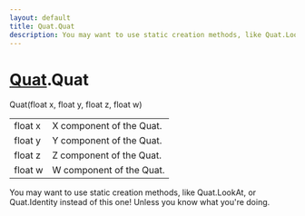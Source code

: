```yaml
---
layout: default
title: Quat.Quat
description: You may want to use static creation methods, like Quat.LookAt, or Quat.Identity instead of this one! Unless you know what you're doing.
---
```

# [Quat]({{site.url}}/Pages/Reference/Quat.html).Quat

<div class='signature' markdown='1'>
 Quat(float x, float y, float z, float w)
</div>

|  |  |
|--|--|
|float x|X component of the Quat.|
|float y|Y component of the Quat.|
|float z|Z component of the Quat.|
|float w|W component of the Quat.|

You may want to use static creation methods, like
Quat.LookAt, or Quat.Identity instead of this one! Unless you
know what you're doing.




